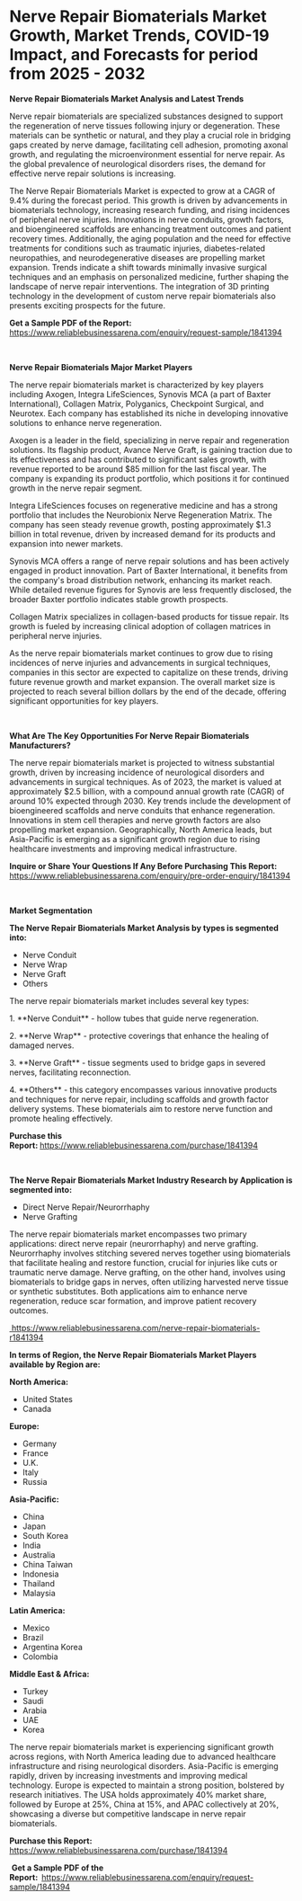 <p><h1>Nerve Repair Biomaterials Market Growth, Market Trends, COVID-19 Impact, and Forecasts for period from 2025 - 2032</h1></p><p><strong>Nerve Repair Biomaterials Market Analysis and Latest Trends</strong></p>
<p><p>Nerve repair biomaterials are specialized substances designed to support the regeneration of nerve tissues following injury or degeneration. These materials can be synthetic or natural, and they play a crucial role in bridging gaps created by nerve damage, facilitating cell adhesion, promoting axonal growth, and regulating the microenvironment essential for nerve repair. As the global prevalence of neurological disorders rises, the demand for effective nerve repair solutions is increasing.</p><p>The Nerve Repair Biomaterials Market is expected to grow at a CAGR of 9.4% during the forecast period. This growth is driven by advancements in biomaterials technology, increasing research funding, and rising incidences of peripheral nerve injuries. Innovations in nerve conduits, growth factors, and bioengineered scaffolds are enhancing treatment outcomes and patient recovery times. Additionally, the aging population and the need for effective treatments for conditions such as traumatic injuries, diabetes-related neuropathies, and neurodegenerative diseases are propelling market expansion. Trends indicate a shift towards minimally invasive surgical techniques and an emphasis on personalized medicine, further shaping the landscape of nerve repair interventions. The integration of 3D printing technology in the development of custom nerve repair biomaterials also presents exciting prospects for the future.</p></p>
<p><strong>Get a Sample PDF of the Report:&nbsp;</strong> <a href="https://www.reliablebusinessarena.com/enquiry/request-sample/1841394?utm_campaign=3565&utm_medium=2&utm_source=Github&utm_content=ia&utm_term=14042025&utm_id=nerve-repair-biomaterials">https://www.reliablebusinessarena.com/enquiry/request-sample/1841394</a></p>
<p>&nbsp;</p>
<p><strong>Nerve Repair Biomaterials Major Market Players</strong></p>
<p><p>The nerve repair biomaterials market is characterized by key players including Axogen, Integra LifeSciences, Synovis MCA (a part of Baxter International), Collagen Matrix, Polyganics, Checkpoint Surgical, and Neurotex. Each company has established its niche in developing innovative solutions to enhance nerve regeneration.</p><p>Axogen is a leader in the field, specializing in nerve repair and regeneration solutions. Its flagship product, Avance Nerve Graft, is gaining traction due to its effectiveness and has contributed to significant sales growth, with revenue reported to be around $85 million for the last fiscal year. The company is expanding its product portfolio, which positions it for continued growth in the nerve repair segment.</p><p>Integra LifeSciences focuses on regenerative medicine and has a strong portfolio that includes the Neurobionix Nerve Regeneration Matrix. The company has seen steady revenue growth, posting approximately $1.3 billion in total revenue, driven by increased demand for its products and expansion into newer markets.</p><p>Synovis MCA offers a range of nerve repair solutions and has been actively engaged in product innovation. Part of Baxter International, it benefits from the company's broad distribution network, enhancing its market reach. While detailed revenue figures for Synovis are less frequently disclosed, the broader Baxter portfolio indicates stable growth prospects.</p><p>Collagen Matrix specializes in collagen-based products for tissue repair. Its growth is fueled by increasing clinical adoption of collagen matrices in peripheral nerve injuries.</p><p>As the nerve repair biomaterials market continues to grow due to rising incidences of nerve injuries and advancements in surgical techniques, companies in this sector are expected to capitalize on these trends, driving future revenue growth and market expansion. The overall market size is projected to reach several billion dollars by the end of the decade, offering significant opportunities for key players.</p></p>
<p>&nbsp;</p>
<p><strong>What Are The Key Opportunities For Nerve Repair Biomaterials Manufacturers?</strong></p>
<p><p>The nerve repair biomaterials market is projected to witness substantial growth, driven by increasing incidence of neurological disorders and advancements in surgical techniques. As of 2023, the market is valued at approximately $2.5 billion, with a compound annual growth rate (CAGR) of around 10% expected through 2030. Key trends include the development of bioengineered scaffolds and nerve conduits that enhance regeneration. Innovations in stem cell therapies and nerve growth factors are also propelling market expansion. Geographically, North America leads, but Asia-Pacific is emerging as a significant growth region due to rising healthcare investments and improving medical infrastructure.</p></p>
<p><strong>Inquire or Share Your Questions If Any Before Purchasing This Report:</strong> <a href="https://www.reliablebusinessarena.com/enquiry/pre-order-enquiry/1841394?utm_campaign=3565&utm_medium=2&utm_source=Github&utm_content=ia&utm_term=14042025&utm_id=nerve-repair-biomaterials">https://www.reliablebusinessarena.com/enquiry/pre-order-enquiry/1841394</a></p>
<p>&nbsp;</p>
<p><strong>Market Segmentation</strong></p>
<p><strong>The Nerve Repair Biomaterials Market Analysis by types is segmented into:</strong></p>
<p><ul><li>Nerve Conduit</li><li>Nerve Wrap</li><li>Nerve Graft</li><li>Others</li></ul></p>
<p><p>The nerve repair biomaterials market includes several key types: </p><p>1. **Nerve Conduit** - hollow tubes that guide nerve regeneration.</p><p>2. **Nerve Wrap** - protective coverings that enhance the healing of damaged nerves.</p><p>3. **Nerve Graft** - tissue segments used to bridge gaps in severed nerves, facilitating reconnection.</p><p>4. **Others** - this category encompasses various innovative products and techniques for nerve repair, including scaffolds and growth factor delivery systems. These biomaterials aim to restore nerve function and promote healing effectively.</p></p>
<p><strong>Purchase this Report:&nbsp;</strong><a href="https://www.reliablebusinessarena.com/purchase/1841394?utm_campaign=3565&utm_medium=2&utm_source=Github&utm_content=ia&utm_term=14042025&utm_id=nerve-repair-biomaterials">https://www.reliablebusinessarena.com/purchase/1841394</a></p>
<p>&nbsp;</p>
<p><strong>The Nerve Repair Biomaterials Market Industry Research by Application is segmented into:</strong></p>
<p><ul><li>Direct Nerve Repair/Neurorrhaphy</li><li>Nerve Grafting</li></ul></p>
<p><p>The nerve repair biomaterials market encompasses two primary applications: direct nerve repair (neurorrhaphy) and nerve grafting. Neurorrhaphy involves stitching severed nerves together using biomaterials that facilitate healing and restore function, crucial for injuries like cuts or traumatic nerve damage. Nerve grafting, on the other hand, involves using biomaterials to bridge gaps in nerves, often utilizing harvested nerve tissue or synthetic substitutes. Both applications aim to enhance nerve regeneration, reduce scar formation, and improve patient recovery outcomes.</p></p>
<p><a href="https://www.reliablebusinessarena.com/nerve-repair-biomaterials-r1841394?utm_campaign=3565&utm_medium=2&utm_source=Github&utm_content=ia&utm_term=14042025&utm_id=nerve-repair-biomaterials">&nbsp;https://www.reliablebusinessarena.com/nerve-repair-biomaterials-r1841394</a></p>
<p><strong>In terms of Region, the Nerve Repair Biomaterials Market Players available by Region are:</strong></p>
<p>
    <p> <strong> North America: </strong>
        <ul>
            <li>United States</li>
            <li>Canada</li>
        </ul>
        </p> 
    <p> <strong> Europe: </strong>
        <ul>
            <li>Germany</li>
            <li>France</li>
            <li>U.K.</li>
            <li>Italy</li>
            <li>Russia</li>
        </ul>
        </p> 
    <p> <strong> Asia-Pacific: </strong>
        <ul>
            <li>China</li>
            <li>Japan</li>
            <li>South Korea</li>
            <li>India</li>
            <li>Australia</li>
            <li>China Taiwan</li>
            <li>Indonesia</li>
            <li>Thailand</li>
            <li>Malaysia</li>
        </ul>
        </p> 
    <p> <strong> Latin America: </strong>
        <ul>
            <li>Mexico</li>
            <li>Brazil</li>
            <li>Argentina Korea</li>
            <li>Colombia</li>
        </ul>
        </p> 
    <p> <strong> Middle East & Africa: </strong>
        <ul>
            <li>Turkey</li>
            <li>Saudi</li>
            <li>Arabia</li>
            <li>UAE</li>
            <li>Korea</li>
        </ul>
    </p>
    </p>
<p><p>The nerve repair biomaterials market is experiencing significant growth across regions, with North America leading due to advanced healthcare infrastructure and rising neurological disorders. Asia-Pacific is emerging rapidly, driven by increasing investments and improving medical technology. Europe is expected to maintain a strong position, bolstered by research initiatives. The USA holds approximately 40% market share, followed by Europe at 25%, China at 15%, and APAC collectively at 20%, showcasing a diverse but competitive landscape in nerve repair biomaterials.</p></p>
<p><strong>Purchase this Report: </strong><a href="https://www.reliablebusinessarena.com/purchase/1841394?utm_campaign=3565&utm_medium=2&utm_source=Github&utm_content=ia&utm_term=14042025&utm_id=nerve-repair-biomaterials">https://www.reliablebusinessarena.com/purchase/1841394</a></p>
<p>&nbsp;<strong>Get a Sample PDF of the Report:&nbsp;&nbsp;</strong><a href="https://www.reliablebusinessarena.com/enquiry/request-sample/1841394?utm_campaign=3565&utm_medium=2&utm_source=Github&utm_content=ia&utm_term=14042025&utm_id=nerve-repair-biomaterials">https://www.reliablebusinessarena.com/enquiry/request-sample/1841394</a></p>
<p><strong></strong></p>
<p><p></p><p></p><p></p></p>